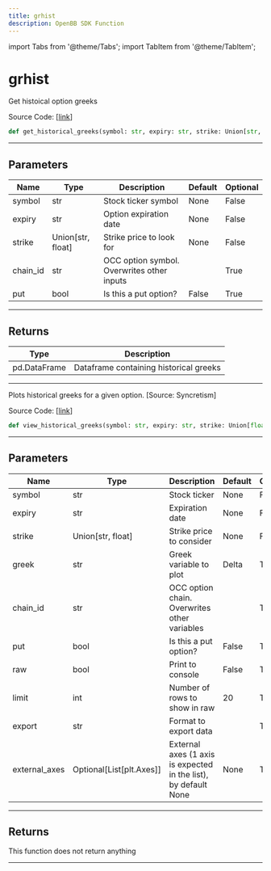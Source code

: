 ```yaml
---
title: grhist
description: OpenBB SDK Function
---
```


import Tabs from '@theme/Tabs';
import TabItem from '@theme/TabItem';

# grhist

<Tabs>
<TabItem value="model" label="Model" default>

Get histoical option greeks

Source Code: [[link](https://github.com/OpenBB-finance/OpenBBTerminal/tree/main/openbb_terminal/stocks/options/screen/syncretism_model.py#L37)]

```python
def get_historical_greeks(symbol: str, expiry: str, strike: Union[str, float], chain_id: str = "", put: bool = False) -> pd.DataFrame
```

---

## Parameters

| Name | Type | Description | Default | Optional |
| ---- | ---- | ----------- | ------- | -------- |
| symbol | str | Stock ticker symbol | None | False |
| expiry | str | Option expiration date | None | False |
| strike | Union[str, float] | Strike price to look for | None | False |
| chain_id | str | OCC option symbol.  Overwrites other inputs |  | True |
| put | bool | Is this a put option? | False | True |


---

## Returns

| Type | Description |
| ---- | ----------- |
| pd.DataFrame | Dataframe containing historical greeks |
---



</TabItem>
<TabItem value="view" label="View">

Plots historical greeks for a given option. [Source: Syncretism]

Source Code: [[link](https://github.com/OpenBB-finance/OpenBBTerminal/tree/main/openbb_terminal/stocks/options/screen/syncretism_view.py#L107)]

```python
def view_historical_greeks(symbol: str, expiry: str, strike: Union[float, str], greek: str = "Delta", chain_id: str = "", put: bool = False, raw: bool = False, limit: Union[int, str] = 20, export: str = "", external_axes: Optional[List[matplotlib.axes._axes.Axes]] = None) -> None
```

---

## Parameters

| Name | Type | Description | Default | Optional |
| ---- | ---- | ----------- | ------- | -------- |
| symbol | str | Stock ticker | None | False |
| expiry | str | Expiration date | None | False |
| strike | Union[str, float] | Strike price to consider | None | False |
| greek | str | Greek variable to plot | Delta | True |
| chain_id | str | OCC option chain.  Overwrites other variables |  | True |
| put | bool | Is this a put option? | False | True |
| raw | bool | Print to console | False | True |
| limit | int | Number of rows to show in raw | 20 | True |
| export | str | Format to export data |  | True |
| external_axes | Optional[List[plt.Axes]] | External axes (1 axis is expected in the list), by default None | None | True |


---

## Returns

This function does not return anything

---



</TabItem>
</Tabs>